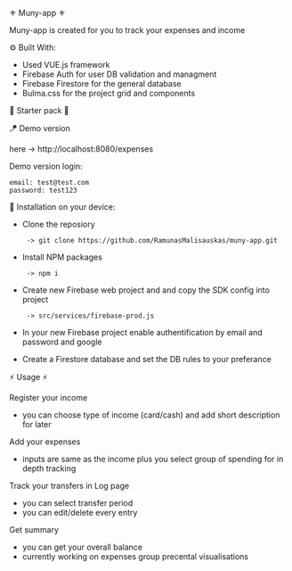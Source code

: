 ⚜️ Muny-app ⚜️

   Muny-app is created for you to track your expenses and income
  

  ⚙️ Built With:
  - Used VUE.js framework
  - Firebase Auth for user DB validation and managment
  - Firebase Firestore for the general database
  - Bulma.css for the project grid and components
  
  

🧿 Starter pack 🧿

  🪁 Demo version 
  
  here ->  http://localhost:8080/expenses
  
  Demo version login:
  
    email: test@test.com
    password: test123
  

  💾 Installation on your device:
  
  - Clone the reposiory 
   
         -> git clone https://github.com/RamunasMalisauskas/muny-app.git
    
  - Install NPM packages 
    
         -> npm i
    
  - Create new Firebase web project and and copy the SDK config into project
    
         -> src/services/firebase-prod.js
    
  - In your new Firebase project enable authentification by email and password and google
  
  - Create a Firestore database and set the DB rules to your preferance
  


⚡️ Usage ⚡️

  Register your income
   - you can choose type of income (card/cash) and add short description for later
    
  Add your expenses 
   - inputs are same as the income plus you select group of spending for in depth tracking
   
  Track your transfers in Log page
   - you can select transfer period
   - you can edit/delete every entry
    
  Get summary
   - you can get your overall balance
   - currently working on expenses group precental visualisations
